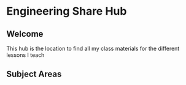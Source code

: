 # Engineering Share Hub

## Welcome
This hub is the location to find all my class materials for the different lessons I teach

## Subject Areas

